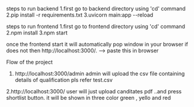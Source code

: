 steps to run backend
1.first go to backend directory using 'cd' command
2.pip install -r requirements.txt
3.uvicorn main:app --reload

steps to run frontend
1.first go to frontend directory using 'cd' command
2.npm install
3.npm start

once the frontend start it will automatically pop window in your browser if does not then
http://localhost:3000/. --> paste this in browser

Flow of the project

1.  http://localhost:3000/admin
    admin will upload the csv file containing details of qualification
    pls refer test.csv

2.http://localhost:3000/
user will just upload canditates pdf ..and press shortlist button.
it will be shown in three color green , yello and red
